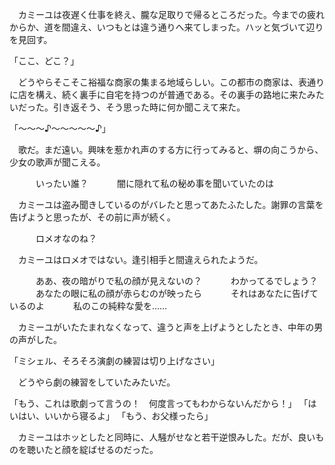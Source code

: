 　カミーユは夜遅く仕事を終え、朧な足取りで帰るところだった。今までの疲れからか、道を間違え、いつもとは違う通りへ来てしまった。ハッと気づいて辺りを見回す。

「ここ、どこ？」

　どうやらそこそこ裕福な商家の集まる地域らしい。この都市の商家は、表通りに店を構え、続く裏手に自宅を持つのが普通である。その裏手の路地に来たみたいだった。引き返そう、そう思った時に何か聞こえて来た。

「〜〜〜♪〜〜〜〜〜♪」

　歌だ。まだ遠い。興味を惹かれ声のする方に行ってみると、塀の向こうから、少女の歌声が聞こえる。

　　　いったい誰？ 
　　　闇に隠れて私の秘め事を聞いていたのは

　カミーユは盗み聞きしているのがバレたと思ってあたふたした。謝罪の言葉を告げようと思ったが、その前に声が続く。

　　　ロメオなのね？

　カミーユはロメオではない。逢引相手と間違えられたようだ。

　　　ああ、夜の暗がりで私の顔が見えないの？ 
　　　わかってるでしょう？
　　　あなたの眼に私の顔が赤らむのが映ったら
　　　それはあなたに告げているのよ 
　　　私のこの純粋な愛を……

　カミーユがいたたまれなくなって、違うと声を上げようとしたとき、中年の男の声がした。

「ミシェル、そろそろ演劇の練習は切り上げなさい」

　どうやら劇の練習をしていたみたいだ。

「もう、これは歌劇って言うの！　何度言ってもわからないんだから！」
「はいはい、いいから寝るよ」
「もう、お父様ったら」

　カミーユはホッとしたと同時に、人騒がせなと若干逆恨みした。だが、良いものを聴いたと顔を綻ばせるのだった。
